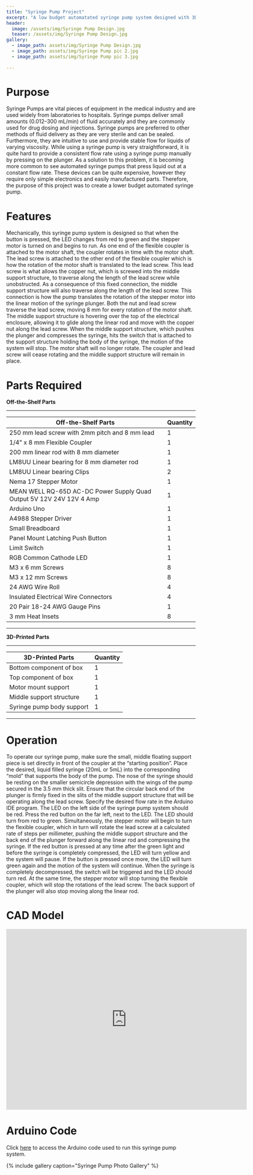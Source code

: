 ```yaml
---
title: "Syringe Pump Project"
excerpt: "A low budget automatated syringe pump system designed with 3D printed parts."
header:
  image: /assets/img/Syringe Pump Design.jpg
  teaser: /assets/img/Syringe Pump Design.jpg
gallery:
  - image_path: assets/img/Syringe Pump Design.jpg
  - image_path: assets/img/Syringe Pump pic 2.jpg 
  - image_path: assets/img/Syringe Pump pic 3.jpg
   
---
```


# Purpose
Syringe Pumps are vital pieces of equipment in the medical industry and are used widely
from laboratories to hospitals. Syringe pumps deliver small amounts (0.012–300 mL/min) of fluid
accurately and they are commonly used for drug dosing and injections. Syringe pumps are preferred
to other methods of fluid delivery as they are very sterile and can be sealed. Furthermore, they are
intuitive to use and provide stable flow for liquids of varying viscosity. While using a syringe pump
is very straightforward, it is quite hard to provide a consistent flow rate using a syringe pump
manually by pressing on the plunger. As a solution to this problem, it is becoming more common to
see automated syringe pumps that press liquid out at a constant flow rate. These devices can be
quite expensive, however they require only simple electronics and easily manufactured parts.
Therefore, the purpose of this project was to create a lower
budget automated syringe pump.

# Features
Mechanically, this syringe pump system is designed so that when the button is pressed, the LED
changes from red to green and the stepper motor is turned on and begins to run. As one end of the
flexible coupler is attached to the motor shaft, the coupler rotates in time with the motor shaft. The
lead screw is attached to the other end of the flexible coupler which is how the rotation of the motor
shaft is translated to the lead screw. This lead screw is what allows the copper nut, which is screwed
into the middle support structure, to traverse along the length of the lead screw while unobstructed.
As a consequence of this fixed connection, the middle support structure will also traverse along the
length of the lead screw. This connection is how the pump translates the rotation of the stepper
motor into the linear motion of the syringe plunger. Both the nut and lead screw traverse the lead
screw, moving 8 mm for every rotation of the motor shaft. The middle support structure is hovering
over the top of the electrical enclosure, allowing it to glide along the linear rod and move with the
copper nut along the lead screw. When the middle support structure, which pushes the plunger and
compresses the syringe, hits the switch that is attached to the support structure holding the body of
the syringe, the motion of the system will stop. The motor shaft will no longer rotate. The coupler
and lead screw will cease rotating and the middle support structure will remain in place.

# Parts Required 
  **Off-the-Shelf Parts**
  
---

| Off-the-Shelf Parts  | Quantity |
| ------------- | ------------- |
| 250 mm lead screw with 2mm pitch and 8 mm lead  | 1  |
| 1/4" x 8 mm Flexible Coupler  | 1  |
| 200 mm linear rod with 8 mm diameter  | 1  |
| LM8UU Linear bearing for 8 mm diameter rod  | 1 |
| LM8UU Linear bearing Clips | 2  |
| Nema 17 Stepper Motor  | 1  |
| MEAN WELL RQ-65D AC-DC Power Supply Quad Output 5V 12V 24V 12V 4 Amp  | 1  |
| Arduino Uno  | 1  |
| A4988 Stepper Driver  | 1  |
| Small Breadboard  | 1  |
| Panel Mount Latching Push Button  | 1  |
| Limit Switch  | 1  |
| RGB Common Cathode LED  | 1  |
| M3 x 6 mm Screws  | 8  |
| M3 x 12 mm Screws  | 8  |
| 24 AWG Wire Roll  |  4  |
| Insulated Electrical Wire Connectors  | 4  |
| 20 Pair 18-24 AWG Gauge Pins  | 1  |
| 3 mm Heat Insets  | 8  |

---

  **3D-Printed Parts**
  
---
  
| 3D-Printed Parts  | Quantity |
| ------------- | ------------- |
| Bottom component of box   | 1  |
| Top component of box  | 1  |  
| Motor mount support  | 1  |
| Middle support structure  | 1  | 
| Syringe pump body support   | 1  |

---

# Operation
To operate our syringe pump, make sure the small, middle floating support piece is set
directly in front of the coupler at the “starting position”. Place the desired, liquid filled syringe
(20mL or 5mL) into the corresponding “mold” that supports the body of the pump. The nose of the
syringe should be resting on the smaller semicircle depression with the wings of the pump secured
in the 3.5 mm thick slit. Ensure that the circular back end of the plunger is firmly fixed in the slits of
the middle support structure that will be operating along the lead screw. Specify the desired flow
rate in the Arduino IDE program. The LED on the left side of the syringe pump system should be red.
Press the red button on the far left, next to the LED. The LED should turn from red to green.
Simultaneously, the stepper motor will begin to turn the flexible coupler, which in turn will rotate
the lead screw at a calculated rate of steps per millimeter, pushing the middle support structure and
the back end of the plunger forward along the linear rod and compressing the syringe. If the red
button is pressed at any time after the green light and before the syringe is completely compressed,
the LED will turn yellow and the system will pause. If the button is pressed once more, the LED will
turn green again and the motion of the system will continue. When the syringe is completely
decompressed, the switch will be triggered and the LED should turn red. At the same time, the
stepper motor will stop turning the flexible coupler, which will stop the rotations of the lead screw.
The back support of the plunger will also stop moving along the linear rod.

# CAD Model
<iframe src="https://vanderbilt643.autodesk360.com/shares/public/SH35dfcQT936092f0e4321ab69ef979d9715?mode=embed" width="640" height="480" allowfullscreen="true" webkitallowfullscreen="true" mozallowfullscreen="true"  frameborder="0"></iframe>

# Arduino Code 
Click [here](https://create.arduino.cc/editor/mmcdonald7000/3189c821-d817-4559-a097-ff17348fe9fe/preview) to access the Arduino code used to run this syringe pump system.

{% include gallery caption="Syringe Pump Photo Gallery" %}
